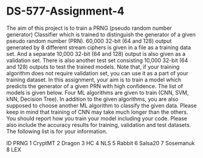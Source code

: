 # DS-577-Assignment-4

The aim of this project is to train a PRNG (pseudo random number generator) Classifier which is trained to
distinguish the generator of a given pseudo random number (PRN).
60,000 32-bit (64 and 128) output generated by 8 different stream ciphers is given in a file as a training data
set.
And a separate 10,000 32-bit (64 and 128) output is also given as a validation set. There is also another test set
consisting 10,000 32-bit (64 and 128) outputs to test the trained models. Note that, if your training algorithm
does not require validation set, you can use it as a part of your training dataset.
In this assignment, your aim is to train a model which predicts the generator of a given PRN with high
confidence. The list of models is given below.
Four ML algorithms are given to train (CNN, SVM, kNN, Decision Tree). In addition to the given algorithms,
you are also supposed to choose another ML algorithm to classify the given data. Please keep in mind that
training of CNN may take much longer than the others.
You should report how you train your model including your code. Please also include the accuracy results for
training, validation and test datasets.
The following list is for your information.

ID PRNG
1 CryptMT
2 Dragon
3 HC
4 NLS
5 Rabbit
6 Salsa20
7 Sosemanuk
8 LEX
